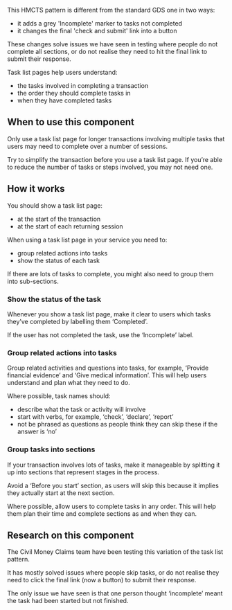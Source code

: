 This HMCTS pattern is different from the standard GDS one in two ways:
* it adds a grey 'Incomplete' marker to tasks not completed
* it changes the final 'check and submit' link into a button

These changes solve issues we have seen in testing where people do not complete all sections, or do not realise they need to hit the final link to submit their response.

Task list pages help users understand:
* the tasks involved in completing a transaction
* the order they should complete tasks in
* when they have completed tasks

<!-- {{dsExample({
  section: 'patterns',
  name: 'filter-a-list',
  example: 'default',
  height: 1150
})}} -->

## When to use this component

Only use a task list page for longer transactions involving multiple tasks that users may need to complete over a number of sessions.

Try to simplify the transaction before you use a task list page. If you’re able to reduce the number of tasks or steps involved, you may not need one.

## How it works

You should show a task list page:
* at the start of the transaction
* at the start of each returning session

When using a task list page in your service you need to:
* group related actions into tasks
* show the status of each task

If there are lots of tasks to complete, you might also need to group them into sub-sections.

### Show the status of the task

Whenever you show a task list page, make it clear to users which tasks they’ve completed by labelling them ‘Completed’.

If the user has not completed the task, use the ‘Incomplete’ label.

<!-- IMAGE -->

### Group related actions into tasks

Group related activities and questions into tasks, for example, ‘Provide financial evidence’ and ‘Give medical information’. This will help users understand and plan what they need to do.

Where possible, task names should:
* describe what the task or activity will involve
* start with verbs, for example, ‘check’, ‘declare’, ‘report’
* not be phrased as questions as people think they can skip these if the answer is ‘no’

### Group tasks into sections

If your transaction involves lots of tasks, make it manageable by splitting it up into sections that represent stages in the process.

Avoid a ‘Before you start’ section, as users will skip this because it implies they actually start at the next section.

Where possible, allow users to complete tasks in any order. This will help them plan their time and complete sections as and when they can.

## Research on this component

The Civil Money Claims team have been testing this variation of the task list pattern.

It has mostly solved issues where people skip tasks, or do not realise they need to click the final link (now a button) to submit their response.

The only issue we have seen is that one person thought ‘incomplete’ meant the task had been started but not finished.
